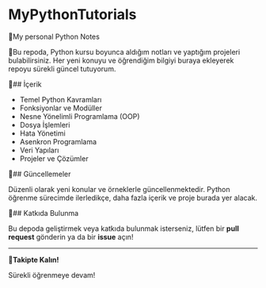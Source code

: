 # MyPythonTutorials
📌My personal Python Notes

📌Bu repoda, Python kursu boyunca aldığım notları ve yaptığım projeleri bulabilirsiniz. Her yeni konuyu ve öğrendiğim bilgiyi buraya ekleyerek repoyu sürekli güncel tutuyorum.

📌## İçerik

- Temel Python Kavramları
- Fonksiyonlar ve Modüller
- Nesne Yönelimli Programlama (OOP)
- Dosya İşlemleri
- Hata Yönetimi
- Asenkron Programlama
- Veri Yapıları
- Projeler ve Çözümler

📌## Güncellemeler

Düzenli olarak yeni konular ve örneklerle güncellenmektedir. Python öğrenme sürecimde ilerledikçe, daha fazla içerik ve proje burada yer alacak.

📌## Katkıda Bulunma

Bu depoda geliştirmek veya katkıda bulunmak isterseniz, lütfen bir **pull request** gönderin ya da bir **issue** açın!

---

📌**Takipte Kalın!**

Sürekli öğrenmeye devam!
